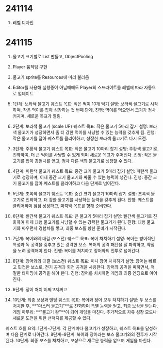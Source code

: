 # 241114
1. 레벨 디자인

# 241115
1. 물고기 크기별로 List 만들고, ObjectPooling
2. Player 움직임 구현
3. 물고기 sprite를 Resources에 미리 불러옴
4. Editor를 사용해 실행중이 아닐때에도 Player의 스프라이트를 레벨에 따라 자동으로 업데이트





1. 1단계: 보라색 물고기
퀘스트 목표: 작은 먹이 10개 먹기
설명: 보라색 물고기로 시작하며, 작은 먹이를 잡아 성장하는 첫 번째 단계.
진행: 먹이를 먹으면서 크기가 점차 커지며, 새로운 목표가 열림.
2. 2단계: 보라색 물고기 (scale UP)
퀘스트 목표: 작은 물고기 5마리 잡기
설명: 보라색 물고기가 성장하면서 좀 더 강한 먹이를 사냥할 수 있는 능력을 갖추게 됨.
진행: 작은 물고기를 잡아 퀘스트를 클리어하고, 성장한 보라색 물고기로 다시 도전.
3. 3단계: 주황색 물고기
퀘스트 목표: 작은 물고기 10마리 잡기
설명: 주황색 물고기로 진화하여, 더 큰 먹이를 사냥할 수 있게 되며 새로운 목표가 주어진다.
진행: 작은 물고기를 잡아 경험치를 얻고, 점차 다른 색의 물고기로 성장할 수 있다.
4. 4단계: 파란색 물고기
퀘스트 목표: 중간 크기 물고기 5마리 잡기
설명: 파란색 물고기로 성장하며, 이제 중간 크기 물고기와 싸울 수 있는 능력이 생긴다.
진행: 중간 크기 물고기를 잡아 퀘스트를 클리어하고 다음 단계로 넘어간다.
5. 5단계: 초록색 물고기
퀘스트 목표: 중간 크기 물고기 10마리 잡기
설명: 초록색 물고기로 진화하고, 더 강한 물고기를 사냥하는 능력을 갖추게 된다.
진행: 퀘스트를 클리어하며 점점 성장하고, 마지막 목표를 향해 준비한다.
6. 6단계: 빨간색 물고기
퀘스트 목표: 큰 물고기 5마리 잡기
설명: 빨간색 물고기로 진화하여 이제 대형 물고기를 사냥할 수 있는 강력한 물고기가 된다.
진행: 대형 물고기와 싸우면서 경험치를 쌓고, 최종 보스를 향한 준비가 시작된다.
7. 7단계: 복어와의 대결 (보스전)
퀘스트 목표: 복어 처치하기
설명: 복어는 방어적인 특성과 독 공격을 갖추고 있는 강력한 보스. 복어의 공격 패턴을 잘 파악하고, 약점을 노려 공격해야 한다.
진행: 복어를 처치하고 장어와의 전투로 넘어간다.
8. 8단계: 장어와의 대결 (보스전)
퀘스트 목표: 미니 장어 처치하기
설명: 장어는 빠르고 민첩한 보스로, 전기 공격과 회전 공격을 사용한다. 장어의 공격을 피하면서, 적절한 타이밍에 공격을 해야 한다.
진행: 장어를 처치하면 게임의 최종 엔딩으로 이어진다.
9. 9단계: 장어 처치
어쩌고저쩌고
10. 10단계: 최종 보상과 엔딩
퀘스트 목표: 복어와 장어 모두 처치하기
설명: 두 보스를 처치한 후, **"마스터 물고기"**로 진화하며 특별 능력을 얻고, 최종 보상을 받는다.
게임 마무리: **"물고기 왕"**이 되어 게임을 마친다. 추가적으로 자유 성장 모드나 새로운 도전을 위한 선택지를 제공할 수 있다.

퀘스트 흐름 요약:
1단계~7단계: 각 단계마다 물고기가 성장하고, 퀘스트 목표를 달성하며 다음 단계로 나아간다.
8단계~9단계: 복어와 장어라는 보스 물고기와의 전투가 시작된다.
10단계: 최종 보스를 처치하고, 보상으로 새로운 능력을 얻으며 게임을 마친다.